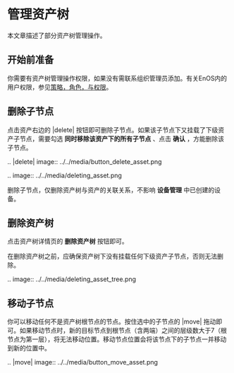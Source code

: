 # 管理资产树

本文章描述了部分资产树管理操作。

## 开始前准备

你需要有资产树管理操作权限，如果没有需联系组织管理员添加。有关EnOS内的用户权限，参见[策略，角色，与权限](/docs/iam/zh_CN/2.0.8/access_policy)。

## 删除子节点

点击资产右边的 |delete| 按钮即可删除子节点。如果该子节点下又挂载了下级资产子节点，需要勾选 **同时移除该资产下的所有子节点** 、点击 **确认** ，方能删除该子节点。

.. |delete| image:: ../../media/button_delete_asset.png

.. image:: ../../media/deleting_asset.png

删除子节点，仅删除资产树与资产的关联关系，不影响 **设备管理** 中已创建的设备。

## 删除资产树

点击资产树详情页的 **删除资产树** 按钮即可。

在删除资产树之前，应确保资产树下没有挂载任何下级资产子节点，否则无法删除。

.. image:: ../../media/deleting_asset_tree.png

## 移动子节点

你可以移动任何不是资产树根节点的节点。按住选中的子节点的 |move| 拖动即可。如果移动节点时，新的目标节点到根节点（含两端）之间的层级数大于7（根节点为第一层），将无法移动位置。移动节点位置会将该节点下的子节点一并移动到新的位置中。

.. |move| image:: ../../media/button_move_asset.png

<!--end-->


